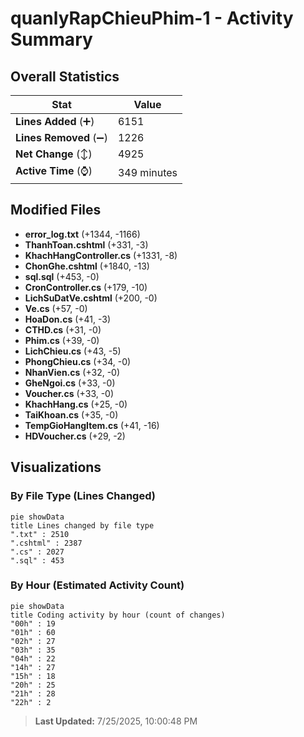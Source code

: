 # quanlyRapChieuPhim-1 - Activity Summary 

## Overall Statistics

| Stat                   | Value                                                             |
| ---------------------- | ----------------------------------------------------------------- |
| **Lines Added** (➕)   | 6151                                          |
| **Lines Removed** (➖) | 1226                                        |
| **Net Change** (↕)    | 4925                |
| **Active Time** (⌚)   | 349 minutes |


## Modified Files
- **error_log.txt** (+1344, -1166)
- **ThanhToan.cshtml** (+331, -3)
- **KhachHangController.cs** (+1331, -8)
- **ChonGhe.cshtml** (+1840, -13)
- **sql.sql** (+453, -0)
- **CronController.cs** (+179, -10)
- **LichSuDatVe.cshtml** (+200, -0)
- **Ve.cs** (+57, -0)
- **HoaDon.cs** (+41, -3)
- **CTHD.cs** (+31, -0)
- **Phim.cs** (+39, -0)
- **LichChieu.cs** (+43, -5)
- **PhongChieu.cs** (+34, -0)
- **NhanVien.cs** (+32, -0)
- **GheNgoi.cs** (+33, -0)
- **Voucher.cs** (+33, -0)
- **KhachHang.cs** (+25, -0)
- **TaiKhoan.cs** (+35, -0)
- **TempGioHangItem.cs** (+41, -16)
- **HDVoucher.cs** (+29, -2)

## Visualizations

### By File Type (Lines Changed)

```mermaid
pie showData
title Lines changed by file type
".txt" : 2510
".cshtml" : 2387
".cs" : 2027
".sql" : 453
```

### By Hour (Estimated Activity Count)

```mermaid
pie showData
title Coding activity by hour (count of changes)
"00h" : 19
"01h" : 60
"02h" : 27
"03h" : 35
"04h" : 22
"14h" : 27
"15h" : 18
"20h" : 25
"21h" : 28
"22h" : 2
```


> **Last Updated:** 7/25/2025, 10:00:48 PM